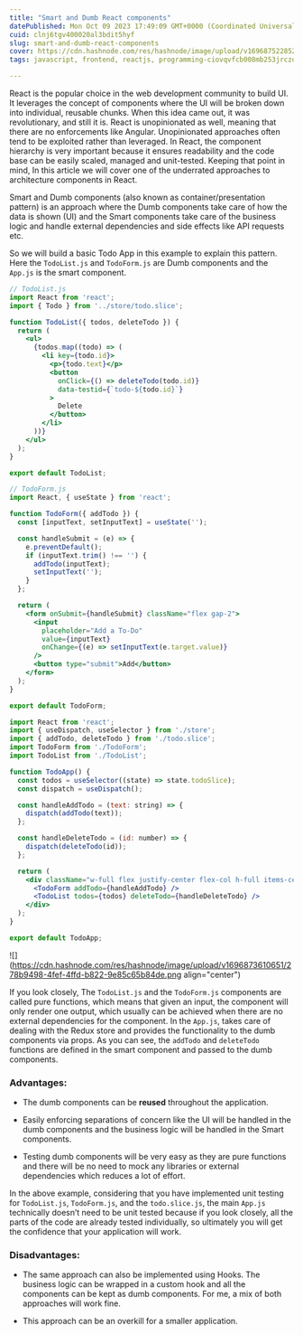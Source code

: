 ```yaml
---
title: "Smart and Dumb React components"
datePublished: Mon Oct 09 2023 17:49:09 GMT+0000 (Coordinated Universal Time)
cuid: clnj6tgv400020al3bdit5hyf
slug: smart-and-dumb-react-components
cover: https://cdn.hashnode.com/res/hashnode/image/upload/v1696875228524/8c9868f1-4045-4e63-adc3-ac3eed423108.png
tags: javascript, frontend, reactjs, programming-ciovqvfcb008mb253jrczo9ye

---
```


React is the popular choice in the web development community to build UI. It leverages the concept of components where the UI will be broken down into individual, reusable chunks. When this idea came out, it was revolutionary, and still it is. React is unopinionated as well, meaning that there are no enforcements like Angular. Unopinionated approaches often tend to be exploited rather than leveraged. In React, the component hierarchy is very important because it ensures readability and the code base can be easily scaled, managed and unit-tested. Keeping that point in mind, In this article we will cover one of the underrated approaches to architecture components in React.

Smart and Dumb components (also known as container/presentation pattern) is an approach where the Dumb components take care of how the data is shown (UI) and the Smart components take care of the business logic and handle external dependencies and side effects like API requests etc.

So we will build a basic Todo App in this example to explain this pattern. Here the `TodoList.js` and `TodoForm.js` are Dumb components and the `App.js` is the smart component.

```jsx
// TodoList.js
import React from 'react';
import { Todo } from '../store/todo.slice';

function TodoList({ todos, deleteTodo }) {
  return (
    <ul>
      {todos.map((todo) => (
        <li key={todo.id}>
          <p>{todo.text}</p>
          <button
            onClick={() => deleteTodo(todo.id)}
            data-testid={`todo-${todo.id}`}
          >
            Delete
          </button>
        </li>
      ))}
    </ul>
  );
}

export default TodoList;
```

```jsx
// TodoForm.js
import React, { useState } from 'react';

function TodoForm({ addTodo }) {
  const [inputText, setInputText] = useState('');

  const handleSubmit = (e) => {
    e.preventDefault();
    if (inputText.trim() !== '') {
      addTodo(inputText);
      setInputText('');
    }
  };

  return (
    <form onSubmit={handleSubmit} className="flex gap-2">
      <input
        placeholder="Add a To-Do"
        value={inputText}
        onChange={(e) => setInputText(e.target.value)}
      />
      <button type="submit">Add</button>
    </form>
  );
}

export default TodoForm;
```

```jsx
import React from 'react';
import { useDispatch, useSelector } from './store';
import { addTodo, deleteTodo } from './todo.slice';
import TodoForm from './TodoForm';
import TodoList from './TodoList';

function TodoApp() {
  const todos = useSelector((state) => state.todoSlice);
  const dispatch = useDispatch();

  const handleAddTodo = (text: string) => {
    dispatch(addTodo(text));
  };

  const handleDeleteTodo = (id: number) => {
    dispatch(deleteTodo(id));
  };

  return (
    <div className="w-full flex justify-center flex-col h-full items-center">
      <TodoForm addTodo={handleAddTodo} />
      <TodoList todos={todos} deleteTodo={handleDeleteTodo} />
    </div>
  );
}

export default TodoApp;
```

![](https://cdn.hashnode.com/res/hashnode/image/upload/v1696873610651/278b9498-4fef-4ffd-b822-9e85c65b84de.png align="center")

If you look closely, The `TodoList.js` and the `TodoForm.js` components are called pure functions, which means that given an input, the component will only render one output, which usually can be achieved when there are no external dependencies for the component. In the `App.js`, takes care of dealing with the Redux store and provides the functionality to the dumb components via props. As you can see, the `addTodo` and `deleteTodo` functions are defined in the smart component and passed to the dumb components.

### Advantages:

* The dumb components can be **reused** throughout the application.
    
* Easily enforcing separations of concern like the UI will be handled in the dumb components and the business logic will be handled in the Smart components.
    
* Testing dumb components will be very easy as they are pure functions and there will be no need to mock any libraries or external dependencies which reduces a lot of effort.
    

In the above example, considering that you have implemented unit testing for `TodoList.js`, `TodoForm.js`, and the `todo.slice.js`, the main `App.js` technically doesn’t need to be unit tested because if you look closely, all the parts of the code are already tested individually, so ultimately you will get the confidence that your application will work.

### Disadvantages:

* The same approach can also be implemented using Hooks. The business logic can be wrapped in a custom hook and all the components can be kept as dumb components. For me, a mix of both approaches will work fine.
    
* This approach can be an overkill for a smaller application.